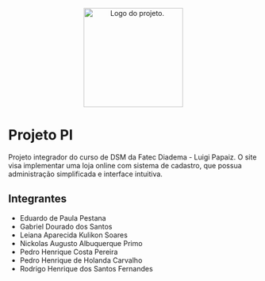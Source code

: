 <p align="center">
  <picture>
    <source media="(prefers-color-scheme: dark)" srcset="img/logos/logob.png" width="200px">
    <source media="(prefers-color-scheme: light)" srcset="img/logos/logoa.png" width="200px">
    <img alt="Logo do projeto.">
  </picture>
</p>


# Projeto PI
Projeto integrador do curso de DSM da Fatec Diadema - Luigi Papaiz. O site visa implementar uma loja online com sistema de cadastro, que possua administração simplificada e interface intuitiva.

## Integrantes
- Eduardo de Paula Pestana
- Gabriel Dourado dos Santos
- Leiana Aparecida Kulikon Soares
- Nickolas Augusto Albuquerque Primo
- Pedro Henrique Costa Pereira
- Pedro Henrique de Holanda Carvalho
- Rodrigo Henrique dos Santos Fernandes
